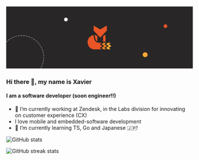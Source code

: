 ![](https://raw.githubusercontent.com/apomalyn/apomalyn/main/Twitter%20banner.png)

### Hi there 👋, my name is Xavier
#### I am a software developer (soon engineer!!)

- 🔭 I’m currently working at Zendesk, in the Labs division for innovating on customer experience (CX)
- I love mobile and embedded-software development
- 🌱 I’m currently learning TS, Go and Japanese 🇯🇵!

![GitHub stats](https://github-readme-stats.vercel.app/api?username=apomalyn&show_icons=true)  

![GitHub streak stats](https://github-readme-streak-stats.herokuapp.com/?user=apomalyn)  

